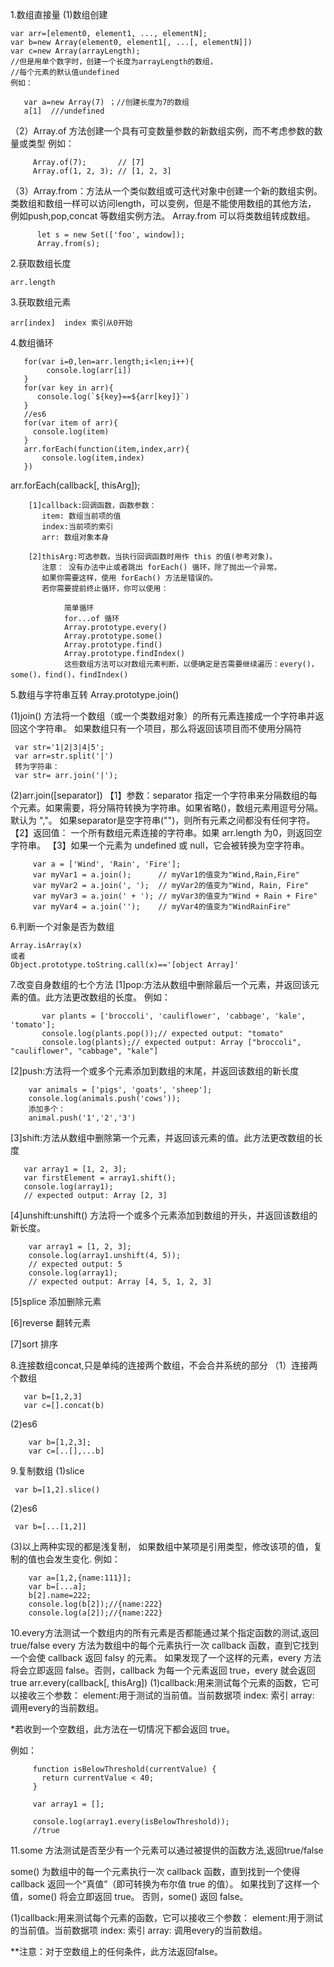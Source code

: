 1.数组直接量
   (1)数组创建
   
    var arr=[element0, element1, ..., elementN];
    var b=new Array(element0, element1[, ...[, elementN]])
    var c=new Array(arrayLength);
    //但是用单个数字时，创建一个长度为arrayLength的数组，
    //每个元素的默认值undefined
    例如：
      
       var a=new Array(7) ；//创建长度为7的数组
       a[1]  ///undefined
    
   （2）Array.of 方法创建一个具有可变数量参数的新数组实例，而不考虑参数的数量或类型
       例如：
       
         Array.of(7);       // [7] 
         Array.of(1, 2, 3); // [1, 2, 3]
    
   （3）Array.from：方法从一个类似数组或可迭代对象中创建一个新的数组实例。
         类数组和数组一样可以访问length，可以变例，但是不能使用数组的其他方法，
         例如push,pop,concat 等数组实例方法。
         Array.from 可以将类数组转成数组。
         
          let s = new Set(['foo', window]); 
          Array.from(s); 
         

2.获取数组长度
   
    arr.length

3.获取数组元素
   
    arr[index]  index 索引从0开始

4.数组循环
   
       for(var i=0,len=arr.length;i<len;i++){
            console.log(arr[i])
       }
       for(var key in arr){
          console.log(`${key}==${arr[key]}`)
       }
       //es6
       for(var item of arr){
         console.log(item)
       }
       arr.forEach(function(item,index,arr){
           console.log(item,index)
       })
    
   arr.forEach(callback[, thisArg]);
        
        [1]callback:回调函数，函数参数：
           item: 数组当前项的值
           index:当前项的索引
           arr: 数组对象本身
           
        [2]thisArg:可选参数。当执行回调函数时用作 this 的值(参考对象)。
           注意： 没有办法中止或者跳出 forEach() 循环，除了抛出一个异常。
           如果你需要这样，使用 forEach() 方法是错误的。
           若你需要提前终止循环，你可以使用：

                简单循环
                for...of 循环
                Array.prototype.every()
                Array.prototype.some()
                Array.prototype.find()
                Array.prototype.findIndex()
                这些数组方法可以对数组元素判断，以便确定是否需要继续遍历：every()，some()，find()，findIndex()

5.数组与字符串互转 Array.prototype.join()
 
 (1)join() 方法将一个数组（或一个类数组对象）的所有元素连接成一个字符串并返回这个字符串。
 如果数组只有一个项目，那么将返回该项目而不使用分隔符
    
     var str='1|2|3|4|5';
     var arr=str.split('|')
     转为字符串：
     var str= arr.join('|');
 (2)arr.join([separator])
     【1】参数：separator
          指定一个字符串来分隔数组的每个元素。如果需要，将分隔符转换为字符串。如果省略()，数组元素用逗号分隔。默认为 ","。
          如果separator是空字符串("")，则所有元素之间都没有任何字符。
     【2】返回值：
         一个所有数组元素连接的字符串。如果 arr.length 为0，则返回空字符串。
     【3】如果一个元素为 undefined 或 null，它会被转换为空字符串。
         
         var a = ['Wind', 'Rain', 'Fire'];
         var myVar1 = a.join();      // myVar1的值变为"Wind,Rain,Fire"
         var myVar2 = a.join(', ');  // myVar2的值变为"Wind, Rain, Fire"
         var myVar3 = a.join(' + '); // myVar3的值变为"Wind + Rain + Fire"
         var myVar4 = a.join('');    // myVar4的值变为"WindRainFire"
    
6.判断一个对象是否为数组

    Array.isArray(x)
    或者
    Object.prototype.toString.call(x)=='[object Array]'

7.改变自身数组的七个方法
    [1]pop:方法从数组中删除最后一个元素，并返回该元素的值。此方法更改数组的长度。
        例如：
        
           var plants = ['broccoli', 'cauliflower', 'cabbage', 'kale', 'tomato'];
           console.log(plants.pop());// expected output: "tomato"
           console.log(plants);// expected output: Array ["broccoli", "cauliflower", "cabbage", "kale"]
           
   [2]push:方法将一个或多个元素添加到数组的末尾，并返回该数组的新长度
   
        var animals = ['pigs', 'goats', 'sheep'];
        console.log(animals.push('cows'));
        添加多个：
        animal.push('1','2','3')
    
   [3]shift:方法从数组中删除第一个元素，并返回该元素的值。此方法更改数组的长度
   
       var array1 = [1, 2, 3];
       var firstElement = array1.shift();
       console.log(array1);
       // expected output: Array [2, 3]
   
   [4]unshift:unshift() 方法将一个或多个元素添加到数组的开头，并返回该数组的新长度。
        
        var array1 = [1, 2, 3];
        console.log(array1.unshift(4, 5));
        // expected output: 5
        console.log(array1);
        // expected output: Array [4, 5, 1, 2, 3]
        
   [5]splice 添加删除元素
   
   [6]reverse 翻转元素
   
   [7]sort 排序

8.连接数组concat,只是单纯的连接两个数组，不会合并系统的部分
   （1）连接两个数组
       
       var b=[1,2,3]
       var c=[].concat(b)
   
   (2)es6
        
        var b=[1,2,3];
        var c=[..[],...b]

9.复制数组
  (1)slice
     
     var b=[1,2].slice()
     
  (2)es6
     
     var b=[...[1,2]]
     
  (3)以上两种实现的都是浅复制，
     如果数组中某项是引用类型，修改该项的值，复制的值也会发生变化.
     例如：
     
        var a=[1,2,{name:111}];
        var b=[...a];
        b[2].name=222;
        console.log(b[2]);//{name:222}
        console.log(a[2]);//{name:222}
  
10.every方法测试一个数组内的所有元素是否都能通过某个指定函数的测试,返回true/false
 every 方法为数组中的每个元素执行一次 callback 函数，直到它找到一个会使 callback 返回 falsy 的元素。
 如果发现了一个这样的元素，every 方法将会立即返回 false。否则，callback 为每一个元素返回 true，every 就会返回 true
 arr.every(callback[, thisArg])
  (1)callback:用来测试每个元素的函数，它可以接收三个参数：
      element:用于测试的当前值。当前数据项
      index: 索引
      array: 调用every的当前数组。
  
  *若收到一个空数组，此方法在一切情况下都会返回 true。
   
   例如：
     
         function isBelowThreshold(currentValue) {
           return currentValue < 40;
         }
         
         var array1 = [];
         
         console.log(array1.every(isBelowThreshold));
         //true
11.some 方法测试是否至少有一个元素可以通过被提供的函数方法,返回true/false
 
 
 some() 为数组中的每一个元素执行一次 callback 函数，直到找到一个使得 callback 返回一个“真值”（即可转换为布尔值 true 的值）。
 如果找到了这样一个值，some() 将会立即返回 true。
 否则，some() 返回 false。
 
 (1)callback:用来测试每个元素的函数，它可以接收三个参数：
       element:用于测试的当前值。当前数据项
       index: 索引
       array: 调用every的当前数组。
     
 **注意：对于空数组上的任何条件，此方法返回false。    